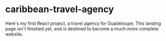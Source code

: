# caribbean-travel-agency
Here's my first React project, a travel agency for Guadeloupe. This landing page isn't finished yet, and is destined to become a much more complete website.
